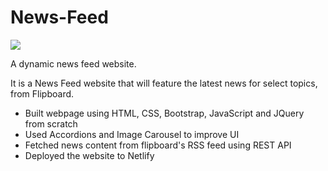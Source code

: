 #
# **News-Feed**

![](RackMultipart20210525-4-ppddd9_html_237499165a11f2b9.gif)

A dynamic news feed website.

It is a News Feed website that will feature the latest news for select topics, from Flipboard.

- Built webpage using HTML, CSS, Bootstrap, JavaScript and JQuery from scratch
- Used Accordions and Image Carousel to improve UI
- Fetched news content from flipboard&#39;s RSS feed using REST API
- Deployed the website to Netlify
